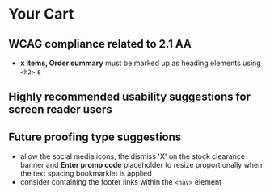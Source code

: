 # Your Cart
## WCAG compliance related to 2.1 AA
- **x items, Order summary** must be marked up as heading elements using `<h2>`'s
## Highly recommended usability suggestions for screen reader users
## Future proofing type suggestions
- allow the social media icons, the dismiss 'X' on the stock clearance banner and **Enter promo code** placeholder to resize proportionally when the text spacing bookmarklet is applied
- consider containing the footer links within the `<nav>` element
